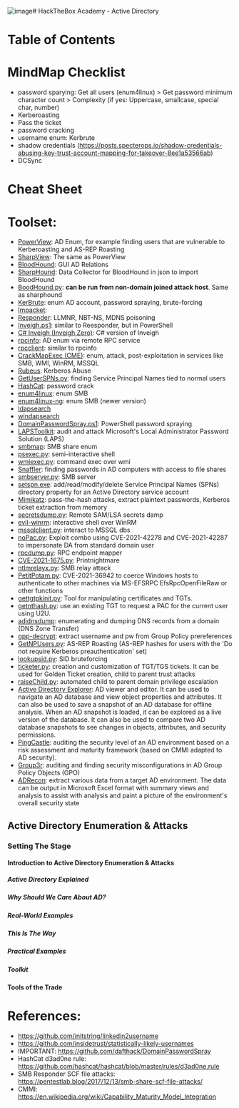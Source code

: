 ![image](https://github.com/user-attachments/assets/2b757fa4-d326-4dab-822f-e05e15a6524b)# HackTheBox Academy - Active Directory

# Table of Contents

# MindMap Checklist
- password sparying: Get all users (enum4linux) > Get password minimum character count > Complexity (if yes: Uppercase, smallcase, special char, number)
- Kerberoasting
- Pass the ticket
- password cracking
- username enum: Kerbrute
- shadow credentials (https://posts.specterops.io/shadow-credentials-abusing-key-trust-account-mapping-for-takeover-8ee1a53566ab)
- DCSync

# Cheat Sheet

# Toolset:
- [PowerView](https://github.com/PowerShellMafia/PowerSploit/blob/master/Recon/PowerView.ps1): AD Enum, for example finding users that are vulnerable to Kerberoasting and AS-REP Roasting
- [SharpView](https://github.com/dmchell/SharpView): The same as PowerView
- [BloodHound](https://github.com/BloodHoundAD/BloodHound): GUI AD Relations
- [SharpHound](https://github.com/BloodHoundAD/BloodHound/tree/master/Collectors): Data Collector for BloodHound in json to import BloodHound
- [BoodHound.py](https://github.com/fox-it/BloodHound.py): **can be run from non-domain joined attack host**. Same as sharphound
- [KerBrute](https://github.com/ropnop/kerbrute): enum AD account, password spraying, brute-forcing
- [Impacket](https://github.com/SecureAuthCorp/impacket):
- [Responder](https://github.com/lgandx/Responder): LLMNR, NBT-NS, MDNS poisoning
- [Inveigh.ps1](https://github.com/Kevin-Robertson/Inveigh/blob/master/Inveigh.ps1): similar to Reesponder, but in PowerShell
- [C# Inveigh \(Inveigh Zero\)](https://github.com/Kevin-Robertson/Inveigh/tree/master/Inveigh): C# version of Inveigh
- [rpcinfo](https://learn.microsoft.com/en-us/windows-server/administration/windows-commands/rpcinfo): AD enum via remote RPC service
- [rpcclient](https://www.samba.org/samba/docs/current/man-html/rpcclient.1.html): similar to rpcinfo
- [CrackMapExec \(CME\)](https://github.com/byt3bl33d3r/CrackMapExec): enum, attack, post-exploitation in services like SMB, WMI, WinRM, MSSQL
- [Rubeus](https://github.com/GhostPack/Rubeus): Kerberos Abuse
- [GetUserSPNs.py](https://github.com/SecureAuthCorp/impacket/blob/master/examples/GetUserSPNs.py): finding Service Principal Names tied to normal users
- [HashCat](https://hashcat.net/hashcat/): password crack
- [enum4linux](https://github.com/CiscoCXSecurity/enum4linux): enum SMB
- [enum4linux-ng](https://github.com/cddmp/enum4linux-ng): enum SMB (newer version)
- [ldapsearch](https://linux.die.net/man/1/ldapsearch)
- [windapsearch](https://github.com/ropnop/windapsearch)
- [DomainPasswordSpray.ps1](https://github.com/dafthack/DomainPasswordSpray): PowerShell password spraying
- [LAPSToolkit](https://github.com/leoloobeek/LAPSToolkit): audit and attack Microsoft's Local Administrator Password Solution (LAPS)
- [smbmap](https://github.com/ShawnDEvans/smbmap): SMB share enum
- [psexec.py](https://github.com/SecureAuthCorp/impacket/blob/master/examples/psexec.py): semi-interactive shell
- [wmiexec.py](https://github.com/SecureAuthCorp/impacket/blob/master/examples/wmiexec.py): command exec over wmi
- [Snaffler](https://github.com/SnaffCon/Snaffler): finding passwords in AD computers with access to file shares
- [smbserver.py](https://github.com/SecureAuthCorp/impacket/blob/master/examples/smbserver.py): SMB server
- [setspn.exe](https://docs.microsoft.com/en-us/previous-versions/windows/it-pro/windows-server-2012-r2-and-2012/cc731241(v=ws.11)): add/read/modify/delete Service Principal Names (SPNs) directory property for an Active Directory service account
- [Mimikatz](https://github.com/ParrotSec/mimikatz): pass-the-hash attacks, extract plaintext passwords, Kerberos ticket extraction from memory
- [secretsdump.py](https://github.com/SecureAuthCorp/impacket/blob/master/examples/secretsdump.py): Remote SAM/LSA secrets damp
- [evil-winrm](https://github.com/Hackplayers/evil-winrm): interactive shell over WinRM
- [mssqlclient.py](https://github.com/SecureAuthCorp/impacket/blob/master/examples/mssqlclient.py): interact to MSSQL dbs
- [noPac.py](https://github.com/Ridter/noPac): Exploit combo using CVE-2021-42278 and CVE-2021-42287 to impersonate DA from standard domain user
- [rpcdump.py](https://github.com/SecureAuthCorp/impacket/blob/master/examples/rpcdump.py): RPC endpoint mapper
- [CVE-2021-1675.py](https://github.com/cube0x0/CVE-2021-1675/blob/main/CVE-2021-1675.py): Printnightmare
- [ntlmrelayx.py](https://github.com/SecureAuthCorp/impacket/blob/master/examples/ntlmrelayx.py): SMB relay attack
- [PetitPotam.py](https://github.com/topotam/PetitPotam): CVE-2021-36942 to coerce Windows hosts to authenticate to other machines via MS-EFSRPC EfsRpcOpenFileRaw or other functions
- [gettgtpkinit.py](https://github.com/dirkjanm/PKINITtools/blob/master/gettgtpkinit.py):	Tool for manipulating certificates and TGTs.
- [getnthash.py](https://github.com/dirkjanm/PKINITtools/blob/master/getnthash.py):	use an existing TGT to request a PAC for the current user using U2U.
- [adidnsdump](https://github.com/dirkjanm/adidnsdump): enumerating and dumping DNS records from a domain (DNS Zone Transfer)
- [gpp-decrypt](https://github.com/t0thkr1s/gpp-decrypt): extract username and pw from Group Policy prereferences
- [GetNPUsers.py](https://github.com/SecureAuthCorp/impacket/blob/master/examples/GetNPUsers.py): AS-REP Roasting (AS-REP hashes for users with the 'Do not require Kerberos preauthentication' set)
- [lookupsid.py](https://github.com/SecureAuthCorp/impacket/blob/master/examples/lookupsid.py): SID bruteforcing
- [ticketer.py](https://github.com/SecureAuthCorp/impacket/blob/master/examples/ticketer.py): creation and customization of TGT/TGS tickets. It can be used for Golden Ticket creation, child to parent trust attacks
- [raiseChild.py](https://github.com/SecureAuthCorp/impacket/blob/master/examples/raiseChild.py): automated child to parent domain privilege escalation
- [Active Directory Explorer](https://docs.microsoft.com/en-us/sysinternals/downloads/adexplorer): AD viewer and editor. It can be used to navigate an AD database and view object properties and attributes. It can also be used to save a snapshot of an AD database for offline analysis. When an AD snapshot is loaded, it can be explored as a live version of the database. It can also be used to compare two AD database snapshots to see changes in objects, attributes, and security permissions.
- [PingCastle](https://www.pingcastle.com/documentation/): auditing the security level of an AD environment based on a risk assessment and maturity framework (based on CMMI adapted to AD security).
- [Group3r](https://github.com/Group3r/Group3r): auditing and finding security misconfigurations in AD Group Policy Objects (GPO)
- [ADRecon](https://github.com/adrecon/ADRecon): extract various data from a target AD environment. The data can be output in Microsoft Excel format with summary views and analysis to assist with analysis and paint a picture of the environment's overall security state


## Active Directory Enumeration & Attacks

### Setting The Stage

#### Introduction to Active Directory Enumeration & Attacks
##### Active Directory Explained
##### Why Should We Care About AD?
##### Real-World Examples
##### This Is The Way
##### Practical Examples
##### Toolkit

#### Tools of the Trade


# References:
- https://github.com/initstring/linkedin2username
- https://github.com/insidetrust/statistically-likely-usernames
- IMPORTANT: https://github.com/dafthack/DomainPasswordSpray
- HashCat d3ad0ne rule: https://github.com/hashcat/hashcat/blob/master/rules/d3ad0ne.rule
- SMB Responder SCF file attacks: https://pentestlab.blog/2017/12/13/smb-share-scf-file-attacks/
- CMMI: https://en.wikipedia.org/wiki/Capability_Maturity_Model_Integration
